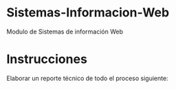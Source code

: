 # Sistemas-Informacion-Web
Modulo de Sistemas de información Web

# Instrucciones 
Elaborar un reporte técnico de todo el proceso siguiente:
